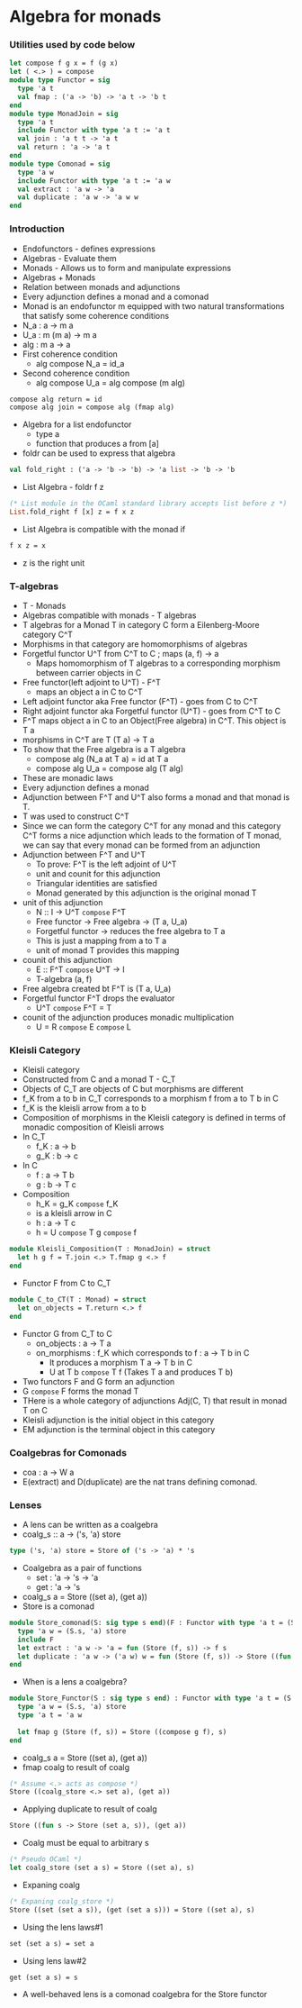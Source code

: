 # Algebra for monads
### Utilities used by code below
```ocaml
let compose f g x = f (g x)
let ( <.> ) = compose
module type Functor = sig
  type 'a t
  val fmap : ('a -> 'b) -> 'a t -> 'b t
end
module type MonadJoin = sig
  type 'a t
  include Functor with type 'a t := 'a t
  val join : 'a t t -> 'a t
  val return : 'a -> 'a t
end
module type Comonad = sig
  type 'a w
  include Functor with type 'a t := 'a w
  val extract : 'a w -> 'a
  val duplicate : 'a w -> 'a w w
end
```
### Introduction
- Endofunctors - defines expressions
- Algebras - Evaluate them
- Monads - Allows us to form and manipulate expressions
- Algebras + Monads
- Relation between monads and adjunctions
- Every adjunction defines a monad and a comonad
- Monad is an endofunctor m equipped with two natural transformations that satisfy some coherence conditions
- N_a : a -> m a
- U_a : m (m a) -> m a
- alg : m a -> a
- First coherence condition
  - alg compose N_a = id_a
- Second coherence condition
  - alg compose U_a = alg compose (m alg)
```OCaml
compose alg return = id
compose alg join = compose alg (fmap alg)
```
- Algebra for a list endofunctor
  - type a
  - function that produces a from [a]
- foldr can be used to express that algebra
```OCaml
val fold_right : ('a -> 'b -> 'b) -> 'a list -> 'b -> 'b
```
- List Algebra - foldr f z 
```OCaml
(* List module in the OCaml standard library accepts list before z *)
List.fold_right f [x] z = f x z
```
- List Algebra is compatible with the monad if
```OCaml
f x z = x
```
- z is the right unit
### T-algebras
- T - Monads 
- Algebras compatible with monads - T algebras
- T algebras for a Monad T in category C form a Eilenberg-Moore category C^T
- Morphisms in that category are homomorphisms of algebras
- Forgetful functor U^T from C^T to C ; maps (a, f) -> a
  - Maps homomorphism of T algebras to a corresponding morphism between carrier objects in C
- Free functor(left adjoint to U^T) - F^T
  - maps an object a in C to C^T
- Left adjoint functor aka Free functor (F^T) - goes from C to C^T
- Right adjoint functor aka Forgetful functor (U^T) - goes from C^T to C
- F^T maps object a in C to an Object(Free algebra) in C^T. This object is T a
- morphisms in C^T are T (T a) -> T a
- To show that the Free algebra is a T algebra
  - compose alg (N_a at T a) = id at T a
  - compose alg U_a = compose alg (T alg)
- These are monadic laws
- Every adjunction defines a monad
- Adjunction between F^T and U^T also forms a monad and that monad is T.
- T was used to construct C^T
- Since we can form the category C^T for any monad and this category C^T forms a nice adjunction which leads to the formation of T monad, we can say that every monad can be formed from an adjunction
- Adjunction between F^T and U^T
  - To prove: F^T is the left adjoint of U^T
  - unit and counit for this adjunction
  - Triangular identities are satisfied
  - Monad generated by this adjunction is the original monad T
- unit of this adjunction
  - N :: I -> U^T `compose` F^T
  - Free functor -> Free algebra -> (T a, U_a)
  - Forgetful functor -> reduces the free algebra to T a
  - This is just a mapping from a to T a
  - unit of monad T provides this mapping
- counit of this adjunction
  - E :: F^T `compose` U^T -> I
  - T-algebra (a, f)
- Free algebra created bt F^T is (T a, U_a)
- Forgetful functor F^T drops the evaluator
  - U^T `compose` F^T = T
- counit of the adjunction produces monadic multiplication
  - U = R `compose` E `compose` L
### Kleisli Category
  - Kleisli category
  - Constructed from C and a monad T - C_T
  - Objects of C_T are objects of C but morphisms are different
  - f_K from a to b in C_T corresponds to a morphism f from a to T b in C
  - f_K is the kleisli arrow from a to b
  - Composition of morphisms in the Kleisli category is defined in terms of monadic composition of Kleisli arrows
  - In C_T
    - f_K : a -> b
    - g_K : b -> c
  - In C
    - f : a -> T b
    - g : b -> T c
  - Composition
    - h_K = g_K `compose` f_K
    - is a kleisli arrow in C
    - h : a -> T c
    - h = U `compose` T g `compose` f
```ocaml
module Kleisli_Composition(T : MonadJoin) = struct
  let h g f = T.join <.> T.fmap g <.> f
end
```
- Functor F from C to C_T
```OCaml
module C_to_CT(T : Monad) = struct
  let on_objects = T.return <.> f
end
```
- Functor G from C_T to C
  - on_objects : a -> T a
  - on_morphisms : f_K which corresponds to f : a -> T b in C
    - It produces a morphism T a -> T b in C
    - U at T b `compose` T f (Takes T a and produces T b)
- Two functors F and G form an adjunction
- G `compose` F forms the monad T
- THere is a whole category of adjunctions Adj(C, T) that result in monad T on C
- Kleisli adjunction is the initial object in this category
- EM adjunction is the terminal object in this category
### Coalgebras for Comonads
- coa : a -> W a
- E(extract) and D(duplicate) are the nat trans defining comonad.
### Lenses
- A lens can be written as a coalgebra
- coalg_s :: a -> ('s, 'a) store
```ocaml
type ('s, 'a) store = Store of ('s -> 'a) * 's
```
- Coalgebra as a pair of functions
  - set : 'a -> 's -> 'a
  - get : 'a -> 's
- coalg_s a = Store ((set a), (get a))
- Store is a comonad
```ocaml
module Store_comonad(S: sig type s end)(F : Functor with type 'a t = (S.s, 'a) store) : Comonad with type 'a w = (S.s, 'a) store = struct
  type 'a w = (S.s, 'a) store
  include F
  let extract : 'a w -> 'a = fun (Store (f, s)) -> f s
  let duplicate : 'a w -> ('a w) w = fun (Store (f, s)) -> Store ((fun s -> Store (f, s)), s)
end
```
- When is a lens a coalgebra?
```ocaml
module Store_Functor(S : sig type s end) : Functor with type 'a t = (S.s, 'a) store = struct
  type 'a w = (S.s, 'a) store
  type 'a t = 'a w
  
  let fmap g (Store (f, s)) = Store ((compose g f), s)
end
```
- coalg_s a = Store ((set a), (get a))
- fmap coalg to result of coalg
```OCaml
(* Assume <.> acts as compose *)
Store ((coalg_store <.> set a), (get a))
```
- Applying duplicate to result of coalg
```OCaml
Store ((fun s -> Store (set a, s)), (get a))
```
- Coalg must be equal to arbitrary s
```OCaml
(* Pseudo OCaml *)
let coalg_store (set a s) = Store ((set a), s)
```
- Expaning coalg
```OCaml
(* Expaning coalg_store *)
Store ((set (set a s)), (get (set a s))) = Store ((set a), s)
```
- Using the lens laws#1
```OCaml
set (set a s) = set a
```
- Using lens law#2
```OCaml
get (set a s) = s
```
- A well-behaved lens is a comonad coalgebra for the Store functor
